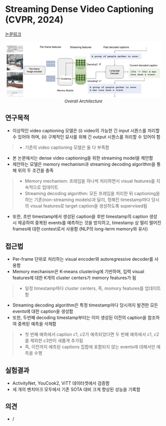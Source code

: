 # Streaming Dense Video Captioning (CVPR, 2024)
[논문링크](https://openaccess.thecvf.com/content/CVPR2024/html/Zhou_Streaming_Dense_Video_Captioning_CVPR_2024_paper.html)

<p align="center">
    <img width="600" alt='fig1' src="../img/zhou2024streaming.png?raw=true"></br>
    <em><font size=2>Overall Architecture</font></em>
</p>

## 연구목적
- 이상적인 video captioning 모델은 (i) video의 가능한 긴 input 시퀀스를 처리할 수 있어야 하며, (ii) 구체적인 묘사를 위해 긴 output 시퀀스를 처리할 수 있어야 함
> - 기존의 video captioning 모델은 둘 다 부족함
- 본 논문에서는 dense video captioning을 위한 streaming model을 제안함
- 제안하는 모델은 memory mechanism과 streaming decoding algorithm을 통해 위의 두 조건을 충족
> - Memory mechanism: 프레임을 하나씩 처리하면서 visual features를 지속적으로 업데이트
> - Streaming decoding algorithm: 모든 프레임을 처리한 뒤 captioning을 하는 기존(non-streaming models)과 달리, 정해진 timestamp마다 당시의 visual features로 target caption을 생성하도록 supervised됨
- 또한, 초반 timestamp에서 생성된 caption을 후반 timestamp의 caption 생성 시 제공하여 중복된 events를 예측하는 것을 방지하고, timestamp 상 멀리 떨어진 frames에 대한 context로서 사용함 (NLP의 long-term memory와 유사)

## 접근법
- Per-frame 단위로 처리하는 visual encoder와 autoregressive decoder를 사용함
- Memory mechanism은 K-means clustering에 기반하며, 입력 visual features에 대한 K개의 cluster centers가 memory features가 됨
> - 일정 timestamp마다 cluster centers, 즉, momory features를 업데이트함
- Streaming decoding algorithm은 특정 timestamp마다 당시까지 발견한 모든 events에 대한 caption을 생성함
- 또한, 두번째 decoding timestamp부터는 이미 생성된 이전의 caption을 참조하여 중복된 예측을 삭제함
> - 첫 번째 예측에서 caption $c1$, $c2$가 예측되었다면 두 번째 예측에서 $c1$, $c2$를 제외한 $c3$만이 새롭게 추가됨
> - 즉, 이전까지 예측된 captions 집합에 포함되지 않는 events에 대해서만 예측을 수행

## 실험결과
- ActivityNet, YouCook2, ViTT 데이터셋에서 검증함
- 세 개의 벤치마크 모두에서 기존 SOTA 대비 크게 향상된 성능을 기록함

## 의견
- /